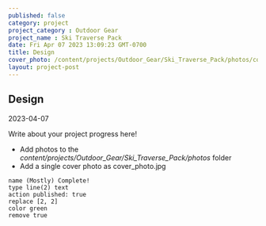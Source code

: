 ```yaml
---
published: false
category: project
project_category : Outdoor Gear
project_name : Ski Traverse Pack
date: Fri Apr 07 2023 13:09:23 GMT-0700
title: Design
cover_photo: /content/projects/Outdoor_Gear/Ski_Traverse_Pack/photos/cover_photo.jpg
layout: project-post
---
```


## Design
2023-04-07


Write about your project progress here!

- Add photos to the *content/projects/Outdoor_Gear/Ski_Traverse_Pack/photos* folder
- Add a single cover photo as cover_photo.jpg



```button
name (Mostly) Complete!
type line(2) text
action published: true
replace [2, 2]
color green
remove true
```
